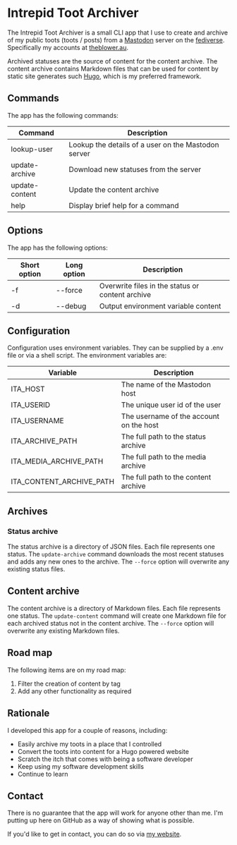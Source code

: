 # Intrepid Toot Archiver #

The Intrepid Toot Archiver is a small CLI app that I use to create and archive
of my public toots (toots / posts) from a [Mastodon][mastodon] server on the
[fediverse][fedi]. Specifically my accounts at [theblower.au][theblower].

Archived statuses are the source of content for the content archive. The content
archive contains Markdown files that can be used for content by static site
generates such [Hugo][hugo], which is my preferred framework.

## Commands ##

The app has the following commands:

| Command        | Description |
| -------------- | ----------- |
| lookup-user    | Lookup the details of a user on the Mastodon server |
| update-archive | Download new statuses from the server |
| update-content | Update the content archive |
| help           | Display brief help for a command |

## Options ##

The app has the following options:

| Short option | Long option | Description |
| ------------ | ----------- | ----------- |
| -f           | --force     | Overwrite files in the status or content archive |
| -d           | --debug     | Output environment variable content |

## Configuration ##

Configuration uses environment variables. They can be supplied by a .env file
or via a shell script. The environment variables are:

| Variable   | Description |
| ---------- | ----------- |
| ITA_HOST   | The name of the Mastodon host |
| ITA_USERID | The unique user id of the user |
| ITA_USERNAME | The username of the account on the host |
| ITA_ARCHIVE_PATH | The full path to the status archive |
| ITA_MEDIA_ARCHIVE_PATH | The full path to the media archive |
| ITA_CONTENT_ARCHIVE_PATH | The full path to the content archive |

## Archives ##

### Status archive ##

The status archive is a directory of JSON files. Each file represents one status.
The `update-archive` command downloads the most recent statuses and adds any new
ones to the archive. The `--force` option will overwrite any existing status files.

## Content archive ##

The content archive is a directory of Markdown files. Each file represents one status.
The `update-content` command will create one Markdown file for each archived status
not in the content archive. The `--force` option will overwrite any existing
Markdown files.

## Road map ##

The following items are on my road map:

1. Filter the creation of content by tag
2. Add any other functionality as required

## Rationale ##

I developed this app for a couple of reasons, including:

- Easily archive my toots in a place that I controlled
- Convert the toots into content for a Hugo powered website
- Scratch the itch that comes with being a software developer
- Keep using my software development skills
- Continue to learn

## Contact ##

There is no guarantee that the app will work for anyone other than me. I'm
putting up here on GitHub as a way of showing what is possible.

If you'd like to get in contact, you can do so via [my website][txp].

[fedi]: https://en.wikipedia.org/wiki/Fediverse
[hugo]: https://gohugo.io
[mastodon]: https://en.wikipedia.org/wiki/Mastodon_(social_network)
[theblower]: https://theblower.au/
[txp]: https://techxplorer.com
